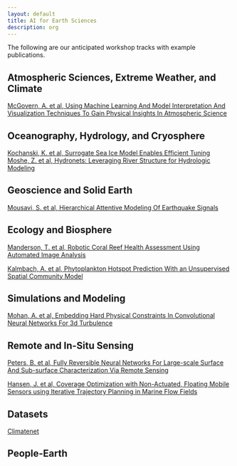 ```yaml
---
layout: default
title: AI for Earth Sciences
description: org
---  
```


The following are our anticipated workshop tracks with example publications. 

## Atmospheric Sciences, Extreme Weather, and Climate  

[McGovern, A. et al, Using Machine Learning And Model Interpretation And Visualization Techniques To Gain Physical Insights In Atmospheric Science](https://ai4earthscience.github.io/iclr-2020-workshop/papers/ai4earth16.pdf)  

## Oceanography, Hydrology, and Cryosphere  

[Kochanski, K. et al, Surrogate Sea Ice Model Enables Efficient Tuning](https://ai4earthscience.github.io/iclr-2020-workshop/papers/ai4earth26.pdf)   
[Moshe, Z. et al, Hydronets: Leveraging River Structure for Hydrologic Modeling](https://ai4earthscience.github.io/iclr-2020-workshop/papers/ai4earth04.pdf)  

## Geoscience and Solid Earth   
[Mousavi, S. et al, Hierarchical Attentive Modeling Of Earthquake Signals](https://www.researchgate.net/publication/343542274_HIERARCHICAL_ATTENTIVE_MODELING_OF_EARTH-_QUAKE_SIGNALS)

## Ecology and Biosphere   

[Manderson, T. et al, Robotic Coral Reef Health Assessment Using Automated Image Analysis](https://onlinelibrary.wiley.com/doi/abs/10.1002/rob.21698)  

[Kalmbach, A. et al, Phytoplankton Hotspot Prediction With an Unsupervised Spatial
Community Model](https://arxiv.org/pdf/1703.07309.pdf)  

## Simulations and Modeling  

[Mohan, A. et al, Embedding Hard Physical Constraints In Convolutional Neural Networks For 3d Turbulence](https://ai4earthscience.github.io/iclr-2020-workshop/papers/ai4earth14.pdf)  

## Remote and In-Situ Sensing      

[Peters, B. et al, Fully Reversible Neural Networks For Large-scale Surface And Sub-surface Characterization Via Remote Sensing](https://ai4earthscience.github.io/iclr-2020-workshop/papers/ai4earth24.pdf)   

[Hansen, J. et al, Coverage Optimization with Non-Actuated, Floating Mobile Sensors
using Iterative Trajectory Planning in Marine Flow Fields](https://www.cim.mcgill.ca/~mrl/pubs/jhansen/IROS2018.pdf)

## Datasets

[Climatenet](https://ai4earthscience.github.io/iclr-2020-workshop/papers/ai4earth21.pdf)  

## People-Earth    
